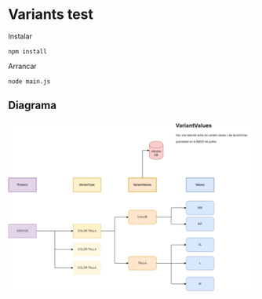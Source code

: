 # Variants test
Instalar
```
npm install
```

Arrancar
```
node main.js
```
## Diagrama
![Variantes](./doc/variantes.drawio.png)